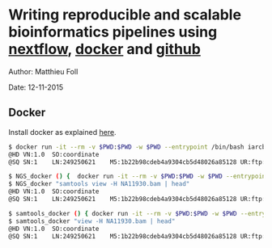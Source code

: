 # Writing reproducible and scalable bioinformatics pipelines using [nextflow](http://www.nextflow.io), [docker](https://www.docker.com) and [github](https://github.com)

Author: Matthieu Foll

Date: 12-11-2015

## Docker

Install docker as explained [here](https://docs.docker.com/engine/installation/).

```bash
$ docker run -it --rm -v $PWD:$PWD -w $PWD --entrypoint /bin/bash iarcbioinfo/needlestack -c "samtools view -H NA11930.bam | head"
@HD	VN:1.0	SO:coordinate
@SQ	SN:1	LN:249250621	M5:1b22b98cdeb4a9304cb5d48026a85128	UR:ftp://ftp.1000genomes.ebi.ac.uk/vol1/ftp/technical/reference/phase2_reference_assembly_sequence/hs37d5.fa.gz	AS:NCBI37	SP:Human
```

```bash
$ NGS_docker () {  docker run -it --rm -v $PWD:$PWD -w $PWD --entrypoint /bin/bash iarcbioinfo/needlestack -c "$@"; }
$ NGS_docker "samtools view -H NA11930.bam | head"
@HD	VN:1.0	SO:coordinate
@SQ	SN:1	LN:249250621	M5:1b22b98cdeb4a9304cb5d48026a85128	UR:ftp://ftp.1000genomes.ebi.ac.uk/vol1/ftp/technical/reference/phase2_reference_assembly_sequence/hs37d5.fa.gz	AS:NCBI37	SP:Human
```

```bash
$ samtools_docker () { docker run -it --rm -v $PWD:$PWD -w $PWD --entrypoint /bin/bash iarcbioinfo/needlestack -c "samtools $@"; }
$ samtools_docker "view -H NA11930.bam | head"
@HD	VN:1.0	SO:coordinate
@SQ	SN:1	LN:249250621	M5:1b22b98cdeb4a9304cb5d48026a85128	UR:ftp://ftp.1000genomes.ebi.ac.uk/vol1/ftp/technical/reference/phase2_reference_assembly_sequence/hs37d5.fa.gz	AS:NCBI37	SP:Human
```
